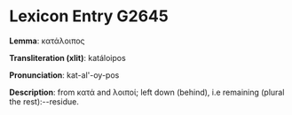 # Lexicon Entry G2645

**Lemma**: κατάλοιπος

**Transliteration (xlit)**: katáloipos

**Pronunciation**: kat-al'-oy-pos

**Description**:
from κατά and λοιποί; left down (behind), i.e remaining (plural the rest):--residue.
